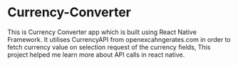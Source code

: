 # Currency-Converter
This is Currency Converter app which is built using React Native Framework. It utilises CurrencyAPI from openexcahngerates.com in order to fetch currency value on selection request of the currency fields, This project helped me learn more about API calls in react native.
